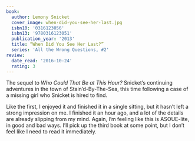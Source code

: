 ```yaml
---
book:
  author: Lemony Snicket
  cover_image: when-did-you-see-her-last.jpg
  isbn10: '0316123056'
  isbn13: '9780316123051'
  publication_year: '2013'
  title: “When Did You See Her Last?”
  series: 'All the Wrong Questions, #2'
review:
  date_read: '2016-10-24'
  rating: 3
---
```


The sequel to *Who Could That Be at This Hour?* Snicket’s continuing adventures in the town of Stain’d-By-The-Sea, this time following a case of a missing girl who Snicket is hired to find.

Like the first, I enjoyed it and finished it in a single sitting, but it hasn’t left a strong impression on me. I finished it an hour ago, and a lot of the details are already slipping from my mind. Again, I’m feeling like this is ASOUE-lite, in good and bad ways. I’ll pick up the third book at some point, but I don’t feel like I need to read it immediately.
